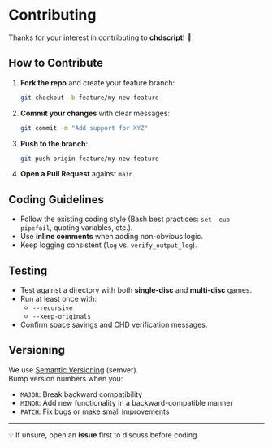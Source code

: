 # Contributing

Thanks for your interest in contributing to **chdscript**! 🎉

## How to Contribute

1. **Fork the repo** and create your feature branch:  
   ```bash
   git checkout -b feature/my-new-feature
   ```

2. **Commit your changes** with clear messages:  
   ```bash
   git commit -m "Add support for XYZ"
   ```

3. **Push to the branch**:  
   ```bash
   git push origin feature/my-new-feature
   ```

4. **Open a Pull Request** against `main`.

## Coding Guidelines

- Follow the existing coding style (Bash best practices: `set -euo pipefail`, quoting variables, etc.).
- Use **inline comments** when adding non-obvious logic.
- Keep logging consistent (`log` vs. `verify_output_log`).

## Testing

- Test against a directory with both **single-disc** and **multi-disc** games.
- Run at least once with:
  - `--recursive`
  - `--keep-originals`
- Confirm space savings and CHD verification messages.

## Versioning

We use [Semantic Versioning](https://semver.org/) (semver).  
Bump version numbers when you:
- `MAJOR`: Break backward compatibility
- `MINOR`: Add new functionality in a backward-compatible manner
- `PATCH`: Fix bugs or make small improvements

---

💡 If unsure, open an **Issue** first to discuss before coding.
